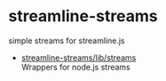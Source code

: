 # streamline-streams

simple streams for streamline.js

* [streamline-streams/lib/streams](lib/streams.md)  
  Wrappers for node.js streams
